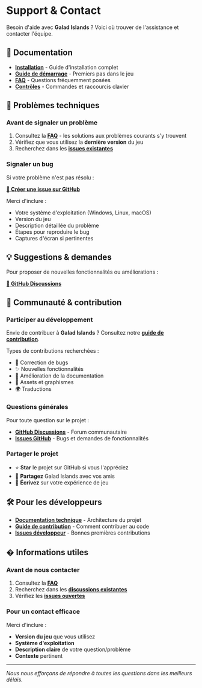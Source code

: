 # Support & Contact

Besoin d'aide avec **Galad Islands** ? Voici où trouver de l'assistance et contacter l'équipe.

## 📖 Documentation

- **[Installation](user/installation.md)** - Guide d'installation complet
- **[Guide de démarrage](user/getting-started.md)** - Premiers pas dans le jeu
- **[FAQ](user/faq.md)** - Questions fréquemment posées
- **[Contrôles](user/controls.md)** - Commandes et raccourcis clavier

## 🐛 Problèmes techniques

### Avant de signaler un problème

1. Consultez la **[FAQ](user/faq.md)** - les solutions aux problèmes courants s'y trouvent
2. Vérifiez que vous utilisez la **dernière version** du jeu
3. Recherchez dans les **[issues existantes](https://github.com/Fydyr/Galad-Islands/issues)**

### Signaler un bug

Si votre problème n'est pas résolu :

**[🔗 Créer une issue sur GitHub](https://github.com/Fydyr/Galad-Islands/issues/new)**

Merci d'inclure :

- Votre système d'exploitation (Windows, Linux, macOS)
- Version du jeu
- Description détaillée du problème
- Étapes pour reproduire le bug
- Captures d'écran si pertinentes

## 💡 Suggestions & demandes

Pour proposer de nouvelles fonctionnalités ou améliorations :

**[🔗 GitHub Discussions](https://github.com/Fydyr/Galad-Islands/discussions)**

## 🤝 Communauté & contribution

### Participer au développement

Envie de contribuer à **Galad Islands** ? Consultez notre **[guide de contribution](dev/contributing.md)**.

Types de contributions recherchées :

- 🐛 Correction de bugs
- ✨ Nouvelles fonctionnalités
- 📝 Amélioration de la documentation
- 🎨 Assets et graphismes
- 🌍 Traductions

### Questions générales

Pour toute question sur le projet :

- **[GitHub Discussions](https://github.com/Fydyr/Galad-Islands/discussions)** - Forum communautaire
- **[Issues GitHub](https://github.com/Fydyr/Galad-Islands/issues)** - Bugs et demandes de fonctionnalités

### Partager le projet

- ⭐ **Star** le projet sur GitHub si vous l'appréciez
- 🔗 **Partagez** Galad Islands avec vos amis
- 📝 **Écrivez** sur votre expérience de jeu

## 🛠️ Pour les développeurs

- **[Documentation technique](dev/overview.md)** - Architecture du projet
- **[Guide de contribution](dev/contributing.md)** - Comment contribuer au code
- **[Issues développeur](https://github.com/Fydyr/Galad-Islands/issues)** - Bonnes premières contributions

## � Informations utiles

### Avant de nous contacter

1. Consultez la **[FAQ](user/faq.md)**
2. Recherchez dans les **[discussions existantes](https://github.com/Fydyr/Galad-Islands/discussions)**
3. Vérifiez les **[issues ouvertes](https://github.com/Fydyr/Galad-Islands/issues)**

### Pour un contact efficace

Merci d'inclure :

- **Version du jeu** que vous utilisez
- **Système d'exploitation**
- **Description claire** de votre question/problème
- **Contexte** pertinent

---

*Nous nous efforçons de répondre à toutes les questions dans les meilleurs délais.*

